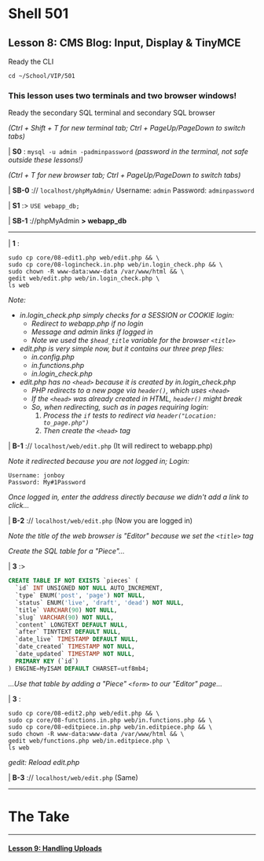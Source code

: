 # Shell 501
## Lesson 8: CMS Blog: Input, Display & TinyMCE

Ready the CLI

`cd ~/School/VIP/501`

### This lesson uses two terminals and two browser windows!

Ready the secondary SQL terminal and secondary SQL browser

*(Ctrl + Shift + T for new terminal tab; Ctrl + PageUp/PageDown to switch tabs)*

| **S0** : `mysql -u admin -padminpassword` *(password in the terminal, not safe outside these lessons!)*

*(Ctrl + T for new browser tab; Ctrl + PageUp/PageDown to switch tabs)*

| **SB-0** :// `localhost/phpMyAdmin/` Username: `admin` Password: `adminpassword`

| **S1** :> `USE webapp_db;`

| **SB-1** ://phpMyAdmin **> webapp_db**

___

| **1** :
```
sudo cp core/08-edit1.php web/edit.php && \
sudo cp core/08-logincheck.in.php web/in.login_check.php && \
sudo chown -R www-data:www-data /var/www/html && \
gedit web/edit.php web/in.login_check.php \
ls web
```

*Note:*

  - *in.login_check.php simply checks for a SESSION or COOKIE login:*
    - *Redirect to webapp.php if no login*
    - *Message and admin links if logged in*
    - *Note we used the `$head_title` variable for the browser `<title>`*
  - *edit.php is very simple now, but it contains our three prep files:*
    - *in.config.php*
    - *in.functions.php*
    - *in.login_check.php*
  - *edit.php has no `<head>` because it is created by in.login_check.php*
    - *PHP redirects to a new page via `header()`, which uses `<head>`*
    - *If the `<head>` was already created in HTML, `header()` might break*
    - *So, when redirecting, such as in pages requiring login:*
      1. *Process the `if` tests to redirect via `header("Location: to_page.php")`*
      2. *Then create the `<head>` tag*

| **B-1** :// `localhost/web/edit.php` (It will redirect to webapp.php)

*Note it redirected because you are not logged in; Login:*

```
Username: jonboy
Password: My#1Password
```

*Once logged in, enter the address directly because we didn't add a link to click...*

| **B-2** :// `localhost/web/edit.php` (Now you are logged in)

*Note the title of the web browser is "Editor" because we set the `<title>` tag*

*Create the SQL table for a "Piece"...*

| **3** :>
```sql
CREATE TABLE IF NOT EXISTS `pieces` (
  `id` INT UNSIGNED NOT NULL AUTO_INCREMENT,
  `type` ENUM('post', 'page') NOT NULL,
  `status` ENUM('live', 'draft', 'dead') NOT NULL,
  `title` VARCHAR(90) NOT NULL,
  `slug` VARCHAR(90) NOT NULL,
  `content` LONGTEXT DEFAULT NULL,
  `after` TINYTEXT DEFAULT NULL,
  `date_live` TIMESTAMP DEFAULT NULL,
  `date_created` TIMESTAMP NOT NULL,
  `date_updated` TIMESTAMP NOT NULL,
  PRIMARY KEY (`id`)
) ENGINE=MyISAM DEFAULT CHARSET=utf8mb4;
```

*...Use that table by adding a "Piece" `<form>` to our "Editor" page...*

| **3** :
```
sudo cp core/08-edit2.php web/edit.php && \
sudo cp core/08-functions.in.php web/in.functions.php && \
sudo cp core/08-editpiece.in.php web/in.editpiece.php && \
sudo chown -R www-data:www-data /var/www/html && \
gedit web/functions.php web/in.editpiece.php \
ls web
```

*gedit: Reload edit.php*

| **B-3** :// `localhost/web/edit.php` (Same)

___

# The Take

___

#### [Lesson 9: Handling Uploads](https://github.com/inkVerb/vip/blob/master/501-shell/Lesson-09.md)
